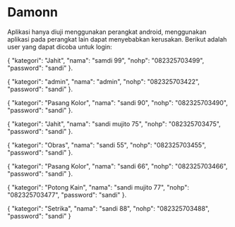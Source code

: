 # Damonn

Aplikasi hanya diuji menggunakan perangkat android, menggunakan aplikasi pada perangkat lain dapat menyebabkan kerusakan.
Berikut adalah user yang dapat dicoba untuk login:

 {
    "kategori": "Jahit",
    "nama": "samdi 99",
    "nohp": "082325703499",
    "password": "sandi"
  }.
  
 {
    "kategori": "admin",
    "nama": "admin",
    "nohp": "082325703422",
    "password": "sandi"
  }.
  
 {
    "kategori": "Pasang Kolor",
    "nama": "sandi 90",
    "nohp": "082325703490",
    "password": "sandi"
  }.
  
 {
    "kategori": "Jahit",
    "nama": "sandi mujito 75",
    "nohp": "082325703475",
    "password": "sandi"
  }.
  
 {
    "kategori": "Obras",
    "nama": "sandi 55",
    "nohp": "082325703455",
    "password": "sandi"
  }.
  
  {
    "kategori": "Pasang Kolor",
    "nama": "sandi 66",
    "nohp": "082325703466",
    "password": "sandi"
  }.
  
  {
    "kategori": "Potong Kain",
    "nama": "sandi mujito 77",
    "nohp": "082325703477",
    "password": "sandi"
  }.
  
 {
    "kategori": "Setrika",
    "nama": "sandi 88",
    "nohp": "082325703488",
    "password": "sandi"
  }
